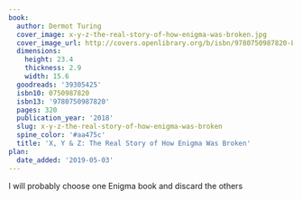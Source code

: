 ```yaml
---
book:
  author: Dermot Turing
  cover_image: x-y-z-the-real-story-of-how-enigma-was-broken.jpg
  cover_image_url: http://covers.openlibrary.org/b/isbn/9780750987820-L.jpg
  dimensions:
    height: 23.4
    thickness: 2.9
    width: 15.6
  goodreads: '39305425'
  isbn10: 0750987820
  isbn13: '9780750987820'
  pages: 320
  publication_year: '2018'
  slug: x-y-z-the-real-story-of-how-enigma-was-broken
  spine_color: '#aa475c'
  title: 'X, Y & Z: The Real Story of How Enigma Was Broken'
plan:
  date_added: '2019-05-03'
---
```


I will probably choose one Enigma book and discard the others
